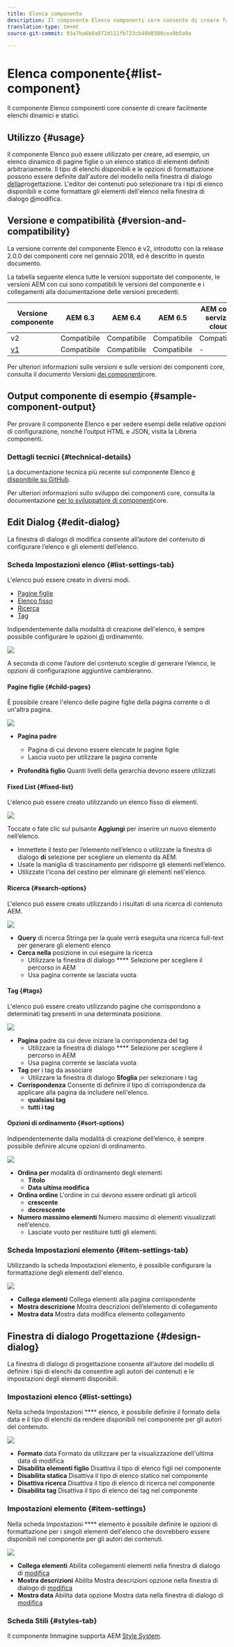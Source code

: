 ```yaml
---
title: Elenca componente
description: Il componente Elenco componenti core consente di creare facilmente elenchi dinamici e statici.
translation-type: tm+mt
source-git-commit: 93a7ba6b8a972d111fb723cb40b0380cea9b5a9a

---
```



# Elenca componente{#list-component}

Il componente Elenco componenti core consente di creare facilmente elenchi dinamici e statici.

## Utilizzo {#usage}

Il componente Elenco può essere utilizzato per creare, ad esempio, un elenco dinamico di pagine figlie o un elenco statico di elementi definiti arbitrariamente. Il tipo di elenchi disponibili e le opzioni di formattazione possono essere definite dall&#39;autore del modello nella finestra di dialogo [della](#design-dialog)progettazione. L&#39;editor dei contenuti può selezionare tra i tipi di elenco disponibili e come formattare gli elementi dell&#39;elenco nella finestra di dialogo [di](#edit-dialog)modifica.

## Versione e compatibilità {#version-and-compatibility}

La versione corrente del componente Elenco è v2, introdotto con la release 2.0.0 dei componenti core nel gennaio 2018, ed è descritto in questo documento.

La tabella seguente elenca tutte le versioni supportate del componente, le versioni AEM con cui sono compatibili le versioni del componente e i collegamenti alla documentazione delle versioni precedenti.

| Versione componente | AEM 6.3 | AEM 6.4 | AEM 6.5 | AEM come servizio cloud |
|--- |--- |--- |--- |---|
| v2 | Compatibile | Compatibile | Compatibile | Compatibile |
| [v1](v1/list-v1.md) | Compatibile | Compatibile | Compatibile | - |

Per ulteriori informazioni sulle versioni e sulle versioni dei componenti core, consulta il documento Versioni [dei componenti](/help/versions.md)core.

## Output componente di esempio {#sample-component-output}

Per provare il componente Elenco e per vedere esempi delle relative opzioni di configurazione, nonché l’output HTML e JSON, visita la Libreria [](https://adobe.com/go/aem_cmp_library_list)componenti.

### Dettagli tecnici {#technical-details}

La documentazione tecnica più recente sul componente Elenco [è disponibile su GitHub](https://adobe.com/go/aem_cmp_tech_list_v2).

Per ulteriori informazioni sullo sviluppo dei componenti core, consulta la documentazione [per lo sviluppatore di componenti](/help/developing/overview.md)core.

## Edit Dialog {#edit-dialog}

La finestra di dialogo di modifica consente all’autore del contenuto di configurare l’elenco e gli elementi dell’elenco.

### Scheda Impostazioni elenco {#list-settings-tab}

L&#39;elenco può essere creato in diversi modi.

* [Pagine figlie](#child-pages)
* [Elenco fisso](#fixed-list)
* [Ricerca](#search-options)
* [Tag](#tags)

Indipendentemente dalla modalità di creazione dell&#39;elenco, è sempre possibile configurare le opzioni [di](#sort-options) ordinamento.

![](/help/assets/chlimage_1-38.png)

A seconda di come l’autore del contenuto sceglie di generare l’elenco, le opzioni di configurazione aggiuntive cambieranno.

#### Pagine figlie {#child-pages}

È possibile creare l&#39;elenco delle pagine figlie della pagina corrente o di un&#39;altra pagina.

![](/help/assets/chlimage_1-39.png)

* **Pagina padre**
   * Pagina di cui devono essere elencate le pagine figlie
   * Lascia vuoto per utilizzare la pagina corrente

* **Profondità figlio** Quanti livelli della gerarchia devono essere utilizzati

#### Fixed List {#fixed-list}

L&#39;elenco può essere creato utilizzando un elenco fisso di elementi.

![](/help/assets/chlimage_1-40.png)

Toccate o fate clic sul pulsante **Aggiungi** per inserire un nuovo elemento nell’elenco.

* Immettete il testo per l’elemento nell’elenco o utilizzate la finestra di dialogo **di** selezione per scegliere un elemento da AEM.
* Usate la maniglia di trascinamento per ridisporre gli elementi nell’elenco.
* Utilizzate l&#39;icona del cestino per eliminare gli elementi nell&#39;elenco.

#### Ricerca {#search-options}

L&#39;elenco può essere creato utilizzando i risultati di una ricerca di contenuto AEM.

![](/help/assets/chlimage_1-41.png)

* **Query** di ricerca Stringa per la quale verrà eseguita una ricerca full-text per generare gli elementi elenco
* **Cerca nella** posizione in cui eseguire la ricerca
   * Utilizzare la finestra di dialogo **** Selezione per scegliere il percorso in AEM
   * Usa pagina corrente se lasciata vuota

#### Tag {#tags}

L&#39;elenco può essere creato utilizzando pagine che corrispondono a determinati tag presenti in una determinata posizione.

![](/help/assets/chlimage_1-42.png)

* **Pagina** padre da cui deve iniziare la corrispondenza del tag
   * Utilizzare la finestra di dialogo **** Selezione per scegliere il percorso in AEM
   * Usa pagina corrente se lasciata vuota
* **Tag** per i tag da associare
   * Utilizzare la finestra di dialogo **Sfoglia** per selezionare i tag
* **Corrispondenza** Consente di definire il tipo di corrispondenza da applicare alla pagina da includere nell&#39;elenco.
   * **qualsiasi tag**
   * **tutti i tag**

#### Opzioni di ordinamento {#sort-options}

Indipendentemente dalla modalità di creazione dell’elenco, è sempre possibile definire alcune opzioni di ordinamento.

![](/help/assets/chlimage_1-43.png)

* **Ordina per** modalità di ordinamento degli elementi
   * **Titolo**
   * **Data ultima modifica**
* **Ordina ordine** L&#39;ordine in cui devono essere ordinati gli articoli
   * **crescente**
   * **decrescente**
* **Numero massimo elementi** Numero massimo di elementi visualizzati nell&#39;elenco.
   * Lasciate vuoto per restituire tutti gli elementi.

### Scheda Impostazioni elemento {#item-settings-tab}

Utilizzando la scheda Impostazioni elemento, è possibile configurare la formattazione degli elementi dell&#39;elenco.

![](/help/assets/chlimage_1-44.png)

* **Collega elementi** Collega elementi alla pagina corrispondente
* **Mostra descrizione** Mostra descrizioni dell’elemento di collegamento
* **Mostra data** Mostra data modifica elemento collegamento

## Finestra di dialogo Progettazione {#design-dialog}

La finestra di dialogo di progettazione consente all’autore del modello di definire i tipi di elenchi da consentire agli autori dei contenuti e le impostazioni degli elementi disponibili.

### Impostazioni elenco {#list-settings}

Nella scheda Impostazioni **** elenco, è possibile definire il formato della data e il tipo di elenchi da rendere disponibili nel componente per gli autori del contenuto.

![](/help/assets/chlimage_1-45.png)

* **Formato** data Formato da utilizzare per la visualizzazione dell&#39;ultima data di modifica
* **Disabilita elementi figlio** Disattiva il tipo di elenco figli nel componente
* **Disabilita statica** Disattiva il tipo di elenco statico nel componente
* **Disattiva ricerca** Disattiva il tipo di elenco di ricerca nel componente
* **Disabilita tag** Disattiva il tipo di elenco dei tag nel componente

### Impostazioni elemento {#item-settings}

Nella scheda Impostazioni **** elemento è possibile definire le opzioni di formattazione per i singoli elementi dell&#39;elenco che dovrebbero essere disponibili nel componente per gli autori dei contenuti.

![](/help/assets/chlimage_1-46.png)

* **Collega elementi** Abilita collegamenti elementi nella finestra di dialogo di [modifica](#edit-dialog)
* **Mostra descrizioni** Abilita Mostra descrizioni opzione nella finestra di dialogo di [modifica](#edit-dialog)
* **Mostra data** Abilita data opzione Mostra data nella finestra di dialogo di [modifica](#edit-dialog)

### Scheda Stili {#styles-tab}

Il componente Immagine supporta AEM [Style System](/help/get-started/authoring.md#component-styling).
